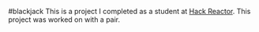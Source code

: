#blackjack
This is a project I completed as a student at [Hack Reactor](http://hackreactor.com). This project was worked on with a pair.
